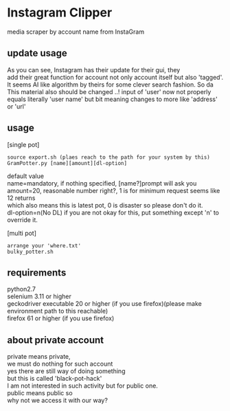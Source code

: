 # Instagram Clipper
media scraper by account name from InstaGram

## update usage
As you can see, Instagram has their update for their gui, they  
add their great function for account not only account itself but
also 'tagged'.
It seems AI like algorithm by theirs for some clever search fashion.
So da This material also should be changed ..!
input of 'user' now not properly equals literally 'user name' but bit meaning changes to more like 'address' or 'url'


## usage
[single pot]  
```
source export.sh (plaes reach to the path for your system by this)
GramPotter.py [name][amount][dl-option]
```
default value  
name=mandatory, if nothing specified, [name?]prompt will ask you  
amount=20, reasonable number right?, 1 is for minimum request seems like 12 returns  
which also means this is latest pot, 0 is disaster so please don't do it.  
dl-option=n(No DL) if you are not okay for this, put something except 'n' to override it.  

[multi pot]  
```
arrange your 'where.txt'
bulky_potter.sh
```

## requirements  
python2.7  
selenium 3.11 or higher  
geckodriver executable 20 or higher (if you use firefox)(please make environment path to this reachable)  
firefox 61 or higher (if you use firefox)  


## about private account
private means private,  
we must do nothing for such account  
yes there are still way of doing something  
but this is called 'black-pot-hack'  
I am not interested in such activity but for public one.  
public means public so  
why not we access it with our way?






